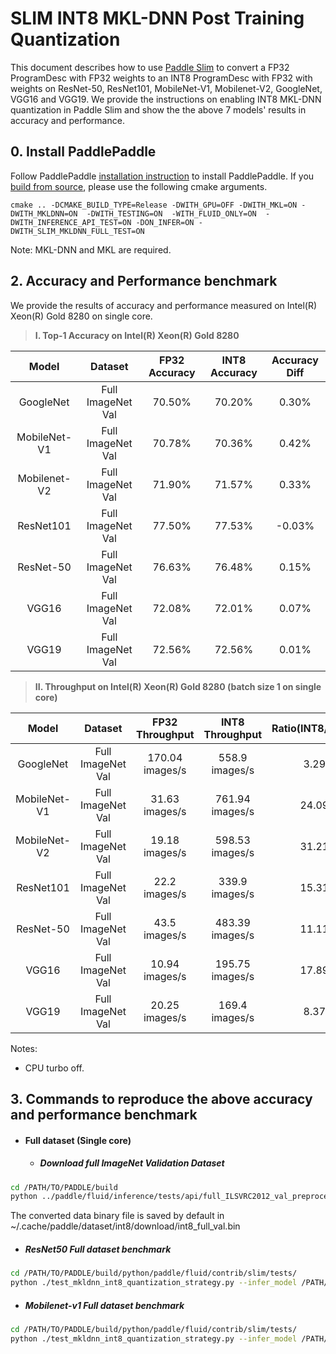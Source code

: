 # SLIM INT8 MKL-DNN Post Training Quantization

This document describes how to use [Paddle Slim](https://github.com/PaddlePaddle/FluidDoc/blob/develop/doc/fluid/advanced_usage/paddle_slim/paddle_slim.md) to convert a FP32 ProgramDesc with FP32 weights to an INT8 ProgramDesc with FP32 with weights on ResNet-50, ResNet101, MobileNet-V1, Mobilenet-V2, GoogleNet, VGG16 and VGG19. We provide the instructions on enabling INT8 MKL-DNN quantization in Paddle Slim and show the the above 7 models' results in accuracy and performance.

## 0. Install PaddlePaddle
Follow PaddlePaddle [installation instruction](https://github.com/PaddlePaddle/models/tree/develop/fluid/PaddleCV/image_classification#installation) to install PaddlePaddle. If you [build from source](https://github.com/PaddlePaddle/FluidDoc/blob/develop/doc/fluid/beginners_guide/install/compile/compile_Ubuntu_en.md), please use the following cmake arguments.

```
cmake .. -DCMAKE_BUILD_TYPE=Release -DWITH_GPU=OFF -DWITH_MKL=ON -DWITH_MKLDNN=ON  -DWITH_TESTING=ON  -WITH_FLUID_ONLY=ON  -DWITH_INFERENCE_API_TEST=ON -DON_INFER=ON -DWITH_SLIM_MKLDNN_FULL_TEST=ON
```

Note: MKL-DNN and MKL are required.

## 2. Accuracy and Performance benchmark

We provide the results of accuracy and performance measured on Intel(R) Xeon(R) Gold 8280 on single core.

   >**I. Top-1 Accuracy on Intel(R) Xeon(R) Gold 8280**

| Model  | Dataset  | FP32 Accuracy  | INT8 Accuracy  | Accuracy Diff  |
| :------------: | :------------: | :------------: | :------------: | :------------: |
| GoogleNet    | Full ImageNet Val  |  70.50% |  70.20% |  0.30% |
| MobileNet-V1 | Full ImageNet Val  |  70.78% |  70.36% |  0.42% |
| Mobilenet-V2 | Full ImageNet Val  |  71.90% |  71.57% |  0.33% |
| ResNet101    | Full ImageNet Val  |  77.50% |  77.53% |  -0.03% |
| ResNet-50    | Full ImageNet Val  |  76.63% |  76.48% |  0.15%  |
| VGG16        | Full ImageNet Val  |  72.08% |  72.01% |  0.07% |
| VGG19        | Full ImageNet Val  |  72.56% |  72.56% |  0.01% |

   >**II. Throughput on Intel(R) Xeon(R) Gold 8280 (batch size 1 on single core)**

| Model  | Dataset  | FP32 Throughput  | INT8 Throughput  |  Ratio(INT8/FP32)  |
| :------------: | :------------: | :------------: | :------------: | :------------: |
| GoogleNet    | Full ImageNet Val  |  170.04   images/s |  558.9    images/s |  3.29  |
| MobileNet-V1 | Full ImageNet Val  |  31.63    images/s |  761.94   images/s |  24.09 |
| MobileNet-V2 | Full ImageNet Val  |  19.18    images/s |  598.53   images/s |  31.21 |
| ResNet101    | Full ImageNet Val  |  22.2     images/s |  339.9    images/s |  15.31 |
| ResNet-50    | Full ImageNet Val  |  43.5     images/s |  483.39   images/s |  11.11 |
| VGG16        | Full ImageNet Val  |  10.94    images/s |  195.75   images/s |  17.89 |
| VGG19        | Full ImageNet Val  |  20.25    images/s |  169.4    images/s |  8.37  |

Notes:
* CPU turbo off.

## 3. Commands to reproduce the above accuracy and performance benchmark
* #### Full dataset (Single core)
   * ##### Download full ImageNet Validation Dataset
```bash
cd /PATH/TO/PADDLE/build
python ../paddle/fluid/inference/tests/api/full_ILSVRC2012_val_preprocess.py
```
The converted data binary file is saved by default in ~/.cache/paddle/dataset/int8/download/int8_full_val.bin
   * ##### ResNet50 Full dataset benchmark
```bash
cd /PATH/TO/PADDLE/build/python/paddle/fluid/contrib/slim/tests/
python ./test_mkldnn_int8_quantization_strategy.py --infer_model /PATH/TO/PADDLE/build/third_party/inference_demo/int8v2/resnet50/model --infer_data /path/to/converted/int8_full_val.bin --warmup_batch_size 100 --batch_size 1
```
   * ##### Mobilenet-v1 Full dataset benchmark
```bash
cd /PATH/TO/PADDLE/build/python/paddle/fluid/contrib/slim/tests/
python ./test_mkldnn_int8_quantization_strategy.py --infer_model /PATH/TO/PADDLE/build/third_party/inference_demo/int8v2/mobilenet/model --infer_data /path/to/converted/int8_full_val.bin --warmup_batch_size 100 --batch_size 1
```
